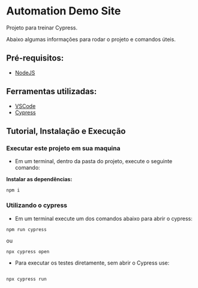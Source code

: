# Automation Demo Site

Projeto para treinar Cypress.

Abaixo algumas informações para rodar o projeto e comandos úteis. 

## Pré-requisitos:
- [NodeJS](https://nodejs.org/en/download/ "NodeJS")

## Ferramentas utilizadas:
- [VSCode](https://code.visualstudio.com/ "VSCode")
- [Cypress](https://www.npmjs.com/package/cypress "Cypress")
 
## Tutorial, Instalação e Execução

### Executar este projeto em sua maquina

* Em um terminal, dentro da pasta do projeto, execute o seguinte comando:

**Instalar as dependências:**  
```
npm i
```

### Utilizando o cypress

* Em um terminal execute um dos comandos abaixo para abrir o cypress:
```
npm run cypress
```
ou
```
npx cypress open 
```

* Para executar os testes diretamente, sem abrir o Cypress use:
```

npx cypress run 
```